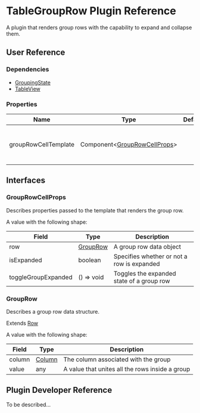 # TableGroupRow Plugin Reference

A plugin that renders group rows with the capability to expand and collapse them.

## User Reference

### Dependencies

- [GroupingState](grouping-state.md)
- [TableView](table-view.md)

### Properties

Name | Type | Default | Description
-----|------|---------|------------
groupRowCellTemplate | Component&lt;[GroupRowCellProps](#group-row-cell-props)&gt; | | A component that renders the group row

## Interfaces

### <a name="group-row-cell-props"></a>GroupRowCellProps

Describes properties passed to the template that renders the group row.

A value with the following shape:

Field | Type | Description
------|------|------------
row | [GroupRow](#group-row) | A group row data object
isExpanded | boolean | Specifies whether or not a row is expanded
toggleGroupExpanded | () => void | Toggles the expanded state of a group row

### <a name="group-row"></a>GroupRow

Describes a group row data structure.

Extends [Row](datagrid.md#row)

A value with the following shape:

Field | Type | Description
------|------|------------
column | [Column](datagrid.md#column) | The column associated with the group
value | any | A value that unites all the rows inside a group

## Plugin Developer Reference

To be described...

